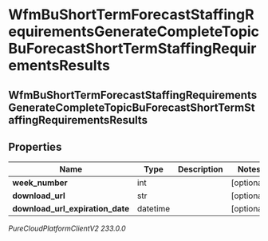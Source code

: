 # WfmBuShortTermForecastStaffingRequirementsGenerateCompleteTopicBuForecastShortTermStaffingRequirementsResults

## WfmBuShortTermForecastStaffingRequirementsGenerateCompleteTopicBuForecastShortTermStaffingRequirementsResults

## Properties

|Name | Type | Description | Notes|
|------------ | ------------- | ------------- | -------------|
| **week_number** | int |  | [optional] |
| **download_url** | str |  | [optional] |
| **download_url_expiration_date** | datetime |  | [optional] |



_PureCloudPlatformClientV2 233.0.0_
